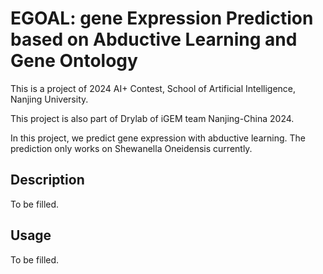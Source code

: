 # EGOAL: gene Expression Prediction based on Abductive Learning and Gene Ontology

This is a project of 2024 AI+ Contest, School of Artificial Intelligence,
Nanjing University.

This project is also part of Drylab of iGEM team Nanjing-China 2024.

In this project, we predict gene expression with abductive learning.
The prediction only works on Shewanella Oneidensis currently.

## Description

To be filled.

## Usage

To be filled.
